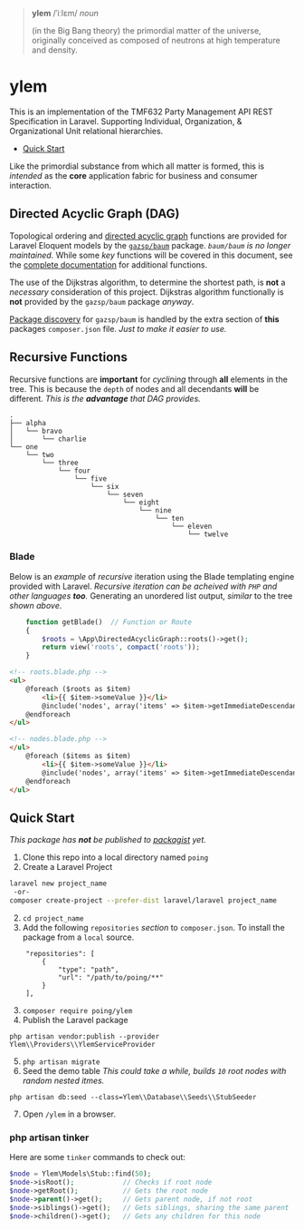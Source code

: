 > **ylem** /ˈiːlɛm/ *noun*
>
> (in the Big Bang theory) the primordial matter of the universe, originally conceived as composed of neutrons at high temperature and density.

# ylem
This is an implementation of the TMF632 Party Management API REST Specification in Laravel.  Supporting Individual, Organization, & Organizational Unit relational hierarchies.  

* [Quick Start](##-Quick-Start)

Like the primordial substance from which all matter is formed, this is *intended* as the **core** application fabric for business and consumer interaction.

## Directed Acyclic Graph (DAG)

Topological ordering and [directed acyclic graph](https://en.wikipedia.org/wiki/Directed_acyclic_graph) functions are provided for Laravel Eloquent models by the [`gazsp/baum`](https://packagist.org/packages/gazsp/baum) package.  *`baum/baum` is no longer maintained.*  While some *key* functions will be covered in this document, see the [complete documentation](https://github.com/gazsp/baum) for additional functions.

The use of the Dijkstras algorithm, to determine the shortest path, is **not** a *necessary* consideration of this project.  Dijkstras algorithm functionally is **not** provided by the `gazsp/baum` package *anyway*.

[Package discovery](https://laravel.com/docs/5.7/packages#package-discovery) for `gazsp/baum` is handled by the extra section of **this** packages `composer.json` file.  *Just to make it easier to use.*

## Recursive Functions

Recursive functions are **important** for *cyclining* through **all** elements in the tree.  This is because the `depth` of nodes and all decendants **will** be different.  *This is the **advantage** that DAG provides.*

```
.
├── alpha
│   └── bravo
│       └── charlie
└── one
    └── two
        └── three
            └── four
                └── five
                    └── six
                        └── seven
                            └── eight
                                └── nine
                                    └── ten
                                        └── eleven
                                            └── twelve
```

### Blade

Below is an *example* of *recursive* iteration using the Blade templating engine provided with Laravel.  *Recursive iteration can be acheived with `PHP` and other languages **too**.*  Generating an unordered list output, *similar* to the tree *shown above*.

```php
    function getBlade()  // Function or Route
    {
        $roots = \App\DirectedAcyclicGraph::roots()->get();
        return view('roots', compact('roots'));
    }
```
```html
<!-- roots.blade.php -->
<ul>
    @foreach ($roots as $item)
        <li>{{ $item->someValue }}</li>
        @include('nodes', array('items' => $item->getImmediateDescendants()))
    @endforeach
</ul>
```
```html
<!-- nodes.blade.php -->
</ul>
    @foreach ($items as $item)
        <li>{{ $item->someValue }}</li>
        @include('nodes', array('items' => $item->getImmediateDescendants()))
    @endforeach
</ul>
```

## Quick Start

*This package has **not** be published to [packagist](https://packagist.org/) yet.*

1. Clone this repo into a local directory named `poing`
1. Create a Laravel Project

```bash
laravel new project_name
 -or-
composer create-project --prefer-dist laravel/laravel project_name
```

2. `cd project_name`
3. Add the following `repositories` *section* to `composer.json`.  To install the package from a `local` source.
```
    "repositories": [
        {
            "type": "path",
            "url": "/path/to/poing/**"
        }
    ],
```
3. `composer require poing/ylem`
4. Publish the Laravel package
```
php artisan vendor:publish --provider Ylem\\Providers\\YlemServiceProvider
```
5. `php artisan migrate`
6. Seed the demo table *This could take a while, builds `10` root nodes with random nested itmes.*
```
php artisan db:seed --class=Ylem\\Database\\Seeds\\StubSeeder
```
7. Open `/ylem` in a browser.

### php artisan tinker
Here are some `tinker` commands to check out:

```php
$node = Ylem\Models\Stub::find(50);
$node->isRoot();            // Checks if root node
$node->getRoot();           // Gets the root node
$node->parent()->get();     // Gets parent node, if not root
$node->siblings()->get();   // Gets siblings, sharing the same parent
$node->children()->get();   // Gets any children for this node
```
